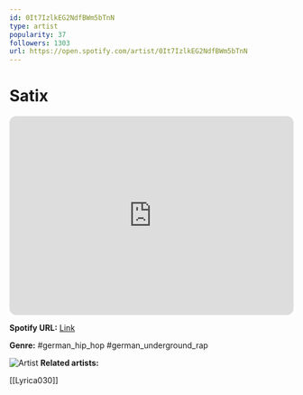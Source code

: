 ```yaml
---
id: 0It7IzlkEG2NdfBWm5bTnN
type: artist
popularity: 37
followers: 1303
url: https://open.spotify.com/artist/0It7IzlkEG2NdfBWm5bTnN
---
```

# Satix

<iframe style="border-radius:12px" src="https://open.spotify.com/embed/artist/0It7IzlkEG2NdfBWm5bTnN" width="100%" height="352" frameBorder="0" allowfullscreen="" allow="autoplay; clipboard-write; encrypted-media; fullscreen; picture-in-picture" loading="lazy"></iframe>

**Spotify URL:** [Link](https://open.spotify.com/artist/0It7IzlkEG2NdfBWm5bTnN)

**Genre:**  #german_hip_hop #german_underground_rap

![Artist](https://i.scdn.co/image/ab6761610000e5ebbd5b01b677dba8e75ebf2570)
**Related artists:**

[[Lyrica030]]

